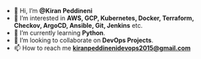 - 👋 Hi, I’m **@Kiran Peddineni**
- 👀 I’m interested in **AWS, GCP, Kubernetes, Docker, Terraform, Checkov, ArgoCD, Ansible, Git, Jenkins** etc.
- 🌱 I’m currently learning **Python**.
- 💞️ I’m looking to collaborate on **DevOps Projects**.
- 📫 How to reach me **kiranpeddinenidevops2015@gmail.com**

<!---
kiranpe/kiranpe is a ✨ special ✨ repository because its `README.md` (this file) appears on your GitHub profile.
You can click the Preview link to take a look at your changes.
--->
